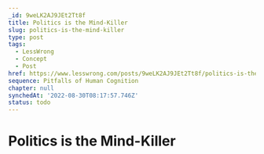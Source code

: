 ```yaml
---
_id: 9weLK2AJ9JEt2Tt8f
title: Politics is the Mind-Killer
slug: politics-is-the-mind-killer
type: post
tags:
  - LessWrong
  - Concept
  - Post
href: https://www.lesswrong.com/posts/9weLK2AJ9JEt2Tt8f/politics-is-the-mind-killer
sequence: Pitfalls of Human Cognition
chapter: null
synchedAt: '2022-08-30T08:17:57.746Z'
status: todo
---
```


# Politics is the Mind-Killer
